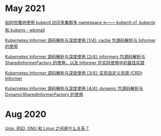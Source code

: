 # May 2021

[如何优雅地使用 kubectl 访问多集群多 namespace ☕️—— kubectl-cf, kubectx 和 kubens - wbsnail](https://wbsnail.com/p/switch-between-kubectl-contexts)
<!--Introduction to kubectl-cf, kubectx and kubens-->

[Kubernetes Informer 源码解析与深度使用 [1/4]: cache 包源码解析与 Informer 的使用](https://wbsnail.com/p/dive-into-kubernetes-informer)
<!--A series about Kubernetes controllers and the underlying informer mechanism-->

[Kubernetes Informer 源码解析与深度使用 [2/4]: informers 包源码解析与 SharedInformerFactory 的使用，以及 Informer 在实际使用中的最佳实践](https://wbsnail.com/p/dive-into-kubernetes-informer-shared-informer-factory)

[Kubernetes Informer 源码解析与深度使用 [3/4]: 实现自定义资源 (CRD) Informer](https://wbsnail.com/p/dive-into-kubernetes-informer-crd-informer)

[Kubernetes Informer 源码解析与深度使用 [4/4]: dynamic 包源码解析与 DynamicSharedInformerFactory 的使用](https://wbsnail.com/p/dive-into-kubernetes-informer-dynamic-informer)

# Aug 2020

[Unix, BSD, GNU 和 Linux 之间是什么关系？](https://wbsnail.com/p/difference-between-unix-bsd-gnu-and-linux)
<!--My understanding of Unix, BSD, GNU and Linux-->

